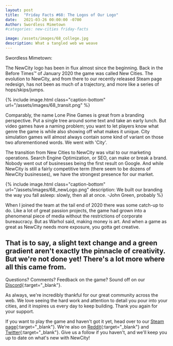 ```yaml
---
layout: post
title:  "Friday Facts #68: The Logos of Our Logo"
date:   2021-03-26 00:00:00 -0700
Author: Swordless Mimetown
#categories: new-cities friday-facts

image: /assets/images/68_college.jpg
description: What a tangled web we weave
---
```


Swordless Mimetown:

The NewCity logo has been in flux almost since the beginning. Back in the Before Times™ of January 2020 the game was called New Cities. The evolution to NewCity, and from there to our recently released Steam page redesign, has not been as much of a trajectory, and more like a series of hops/skips/jumps. 

{% include image.html class="caption-bottom"
  url="/assets/images/68_transit.png"
%}

Comparably, the name Lone Pine Games is great from a branding perspective. Put a single tree around some text and take an early lunch. But video games have a naming problem; you want to let players know what genre the game is while also showing off what makes it unique. City simulation games will almost always contain some kind of variant on those two aforementioned words. We went with 'City'.

The transition from New Cities to NewCity was vital to our marketing operations. Search Engine Optimization, or SEO, can make or break a brand. Nobody went out of businesses being the first result on Google. And while NewCity is still a fairly competitive term (there seem to be dozens of NewCity businesses), we have the strongest presence for our market. 

{% include image.html class="caption-bottom"
  url="/assets/images/68_newLogo.png"
  description:  We built our branding the way you fall asleep: slowly, then all at once. -John Green, probably
%}

When I joined the team at the tail end of 2020 there was some catch-up to do. Like a lot of great passion projects, the game had grown into a phenomenal piece of media without the restrictions of corporate bureaucracy. But as Warhol said, making money is art. And when a game as great as NewCity needs more exposure, you gotta get creative.

That is to say, a slight text change and a green gradient aren't exactly the pinnacle of creativity. But we're not done yet! There's a lot more where all this came from.
---

Questions? Comments? Feedback on the game? Sound off on our [Discord]{:target="_blank"}.

As always, we're incredibly thankful for our great community across the web. We love seeing the hard work and attention to detail you pour into your cities, and it inspires us every day to keep building. Thank you again for your support.

If you want to play the game and haven't got it yet, head over to our [Steam page]{:target="_blank"}. We're also on [Reddit]{:target="_blank"} and [Twitter]{:target="_blank"}. Give us a follow if you haven't, and we'll keep you up to date on what's new with NewCity!


[Discord]:  http://discord.gg/cz6t4J5
[Steam page]: https://store.steampowered.com/app/1067860/NewCity/
[Reddit]: https://www.reddit.com/r/NewCity
[Twitter]: https://twitter.com/lone_pine_games






